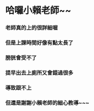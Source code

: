 # 哈囉小賴老師~~

### 老師真的上的很詳細喔
### 但是上課時間好像有點太長了
### 膀胱會受不了
### 提早出去上廁所又會錯過很多
### 導致跟不上
### 但還是謝謝小賴老師的細心教導~~~

